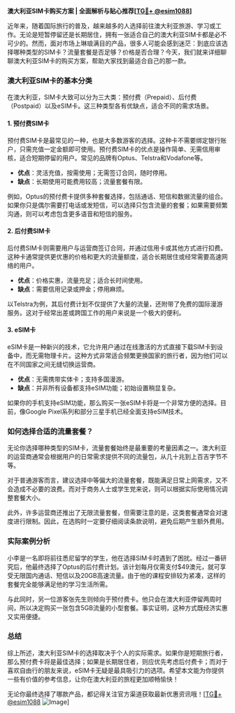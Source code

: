 **澳大利亚SIM卡购买方案 | 全面解析与贴心推荐[[TG💪+ @esim1088](https://t.me/s/esim1088)]**

近年来，随着国际旅行的普及，越来越多的人选择前往澳大利亚旅游、学习或工作。无论是短暂停留还是长期居住，拥有一张适合自己的澳大利亚SIM卡都是必不可少的。然而，面对市场上琳琅满目的产品，很多人可能会感到迷茫：到底应该选择哪种类型的SIM卡？流量套餐是否足够？价格是否合理？今天，我们就来详细聊聊澳大利亚SIM卡的购买方案，帮助大家找到最适合自己的那一款。

### 澳大利亚SIM卡的基本分类

在澳大利亚，SIM卡大致可以分为三大类：预付费（Prepaid）、后付费（Postpaid）以及eSIM卡。这三种类型各有优缺点，适合不同的需求场景。

#### 1. 预付费SIM卡

预付费SIM卡是最常见的一种，也是大多数游客的选择。这种卡不需要绑定银行账户，只需充值一定金额即可使用。预付费SIM卡的优点是操作简单、无需信用审核，适合短期停留的用户。常见的品牌有Optus、Telstra和Vodafone等。

- **优点**：灵活充值，按需使用；无需签订合同，随时停用。
- **缺点**：长期使用可能费用较高；流量套餐有限。

例如，Optus的预付费卡提供多种套餐选择，包括通话、短信和数据流量的组合。如果你只是偶尔需要打电话或发短信，可以选择只包含流量的套餐；如果需要频繁沟通，则可以考虑包含更多语音和短信的服务。

#### 2. 后付费SIM卡

后付费SIM卡则需要用户与运营商签订合同，并通过信用卡或其他方式进行扣费。这种卡通常提供更优惠的价格和更大的流量额度，适合长期居住或经常需要高速网络的用户。

- **优点**：价格实惠，流量充足；适合长时间使用。
- **缺点**：需要信用记录或押金；停用麻烦。

以Telstra为例，其后付费计划不仅提供了大量的流量，还附带了免费的国际漫游服务。这对于经常出差或跨国工作的用户来说是一个极大的便利。

#### 3. eSIM卡

eSIM卡是一种新兴的技术，它允许用户通过在线激活的方式直接下载SIM卡到设备中，而无需物理卡片。这种方式非常适合频繁更换国家的旅行者，因为他们可以在不同国家之间无缝切换运营商。

- **优点**：无需携带实体卡；支持多国漫游。
- **缺点**：并非所有设备都支持eSIM功能；初始设置稍显复杂。

如果你的手机支持eSIM功能，那么购买一张eSIM卡将是一个非常方便的选择。目前，像Google Pixel系列和部分三星手机已经全面支持eSIM技术。

### 如何选择合适的流量套餐？

无论你选择哪种类型的SIM卡，流量套餐始终是最重要的考量因素之一。澳大利亚的运营商通常会根据用户的日常需求提供不同的流量包，从几十兆到上百吉字节不等。

对于普通游客而言，建议选择中等偏大的流量套餐，既能满足日常上网需求，又不会造成不必要的浪费。而对于商务人士或学生党来说，则可以根据实际使用情况调整套餐大小。

此外，许多运营商还推出了无限流量套餐，但需要注意的是，这类套餐通常会对速度进行限制。因此，在选购时一定要仔细阅读条款说明，避免后期产生额外费用。

### 实际案例分析

小李是一名即将前往悉尼留学的学生，他在选择SIM卡时遇到了困扰。经过一番研究后，他最终选择了Optus的后付费计划。该计划每月仅需支付$49澳元，就可享受无限国内通话、短信以及20GB高速流量。由于他的课程安排较为紧凑，这样的套餐完全能够满足他的学习生活所需。

与此同时，另一位游客张先生则倾向于预付费卡。他只会在澳大利亚停留两周时间，所以决定购买一张包含5GB流量的小型套餐。事实证明，这种方式既经济实惠又实用便捷。

### 总结

综上所述，澳大利亚SIM卡的选择取决于个人的实际需求。如果你是短期旅行者，那么预付费卡将是最佳选择；如果是长期居住者，则应优先考虑后付费卡；而对于喜欢自由行的朋友来说，eSIM卡无疑是最具吸引力的选项。希望本文能为你提供一些有价值的参考信息，让你在澳大利亚的旅程更加顺畅愉快！

无论你最终选择了哪款产品，都记得关注官方渠道获取最新优惠资讯哦！[[TG💪+ @esim1088](https://t.me/s/esim1088) ![Image](https://i.postimg.cc/4NQfJmqS/Snipaste-2025-05-13-00-14-12.png)]
